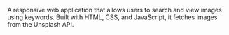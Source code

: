 A responsive web application that allows users to search and view images using keywords. Built with HTML, CSS, and JavaScript, it fetches images from the Unsplash API.
